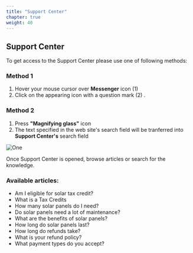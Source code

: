 ```yaml
---
title: "Support Center"
chapter: true
weight: 40
---
```


## Support Center

To get access to the Support Center please use one of following methods:

### Method 1

1. Hover your mouse cursor over **Messenger** icon   (1)  
2. Click on the appearing icon with a question mark  (2)  .


### Method 2

1. Press **"Magnifying glass"** icon
2. The text specified in the web site's search field will be tranferred into **Support Center's** search field

![One](/images/gsol-dgt-support-center-search.png)

Once Support Center is opened, browse articles or search for the knowledge.

 

### Available articles:

- Am I eligible for solar tax credit?
- What is a Tax Credits
- How many solar panels do I need?
- Do solar panels need a lot of maintenance?
- What are the benefits of solar panels?
- How long do solar panels last?
- How long do refunds take?
- What is your refund policy?
- What payment types do you accept?
